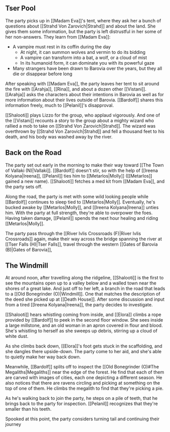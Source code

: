 ## Tser Pool
The party picks up in [[Madam Eva]]'s tent, where they ask her a bunch of questions about [[Strahd Von Zarovich|Strahd]] and about the land. She gives them some information, but the party is left distrustful in her some of her non-answers. They learn from [[Madam Eva]]:
-  A vampire must rest in its coffin during the day
	- At night, it can summon wolves and vermin to do its bidding
	- A vampire can transform into a bat, a wolf, or a cloud of mist
	- In its humanoid form, it can dominate you with its powerful gaze
- Many strangers have been drawn to Barovia over the years, but they all die or disappear before long

After speaking with [[Madam Eva]], the party leaves her tent to sit around the fire with [[Arahja]], [[Rina]], and about a dozen other [[Vistani]]. [[Arahja]] asks the characters about their intentions in Barovia as well as for more information about their lives outside of Barovia. [[Bardolf]] shares this information freely, much to [[Pelanil]]'s disapproval.

[[Shalooti]] plays Lizzo for the group, who applaud vigorously. And one of the [[Vistani]] recounts a story to the group about a mighty wizard who rallied a mob to take on [[Strahd Von Zarovich|Strahd]]. The wizard was overthrown by [[Strahd Von Zarovich|Strahd]] and fell a thousand feet to his death, and his body was washed away by the river.

## Back on the Road
The party set out early in the morning to make their way toward [[The Town of Vallaki (N)|Vallaki]]. [[Bardolf]] doesn't stir, so with the help of [[Ireena Kolyana|Ireena]], [[Pelanil]] ties him to [[Metarlos|Molly]] ([[Metarlos]] gained a new name). [[Shalooti]] fetches a med kit from [[Madam Eva]], and the party sets off.

Along the road, the party is met with some wild looking people while [[Bardolf]] continues to sleep tied to [[Metarlos|Molly]]. Eventually, he's bucked awake by [[Metarlos|Molly]], and [[Ireena Kolyana|Ireena]] unties him. With the party at full strength, they're able to overpower the foes. Having taken damage, [[Pelanil]] spends the next hour healing and riding [[Metarlos|Molly]].

The party pass through the [[River Ivlis Crossroads (F)|River Ivlis Crossroads]] again, make their way across the bridge spanning the river at [[Tser Falls (H)|Tser Falls]], travel through the western [[Gates of Barovia (B)|Gates of Barovia]],

## The Windmill
At around noon, after travelling along the ridgeline, [[Shalooti]] is the first to see the mountains open up to a valley below and a walled town near the shores of a great lake. And just off to her left, a branch in the road that leads to a [[Old Bonegrinder (O)|Windmill]]. One that matches the description of the deed she picked up at [[Death House]]. After some discussion and input from a tired [[Ireena Kolyana|Ireena]], the party decides to investigate.

[[Shalooti]] hears whistling coming from inside, and [[Elora]] climbs a rope provided by [[Bardolf]] to peek in the second floor window. She sees inside a large millstone, and an old woman in an apron covered in flour and blood. She's whistling to herself as she sweeps up debris, stirring up a cloud of white dust.

As she climbs back down, [[Elora]]'s foot gets stuck in the scaffolding, and she dangles there upside-down. The party come to her aid, and she's able to quietly make her way back down.

Meanwhile, [[Bardolf]] splits off to inspect the [[Old Bonegrinder (O)#The Megaliths|Megaliths]] near the edge of the forest. He find that each of them are carved with images of cities, each one depicting a different season. He also notices that there are ravens circling and picking at something on the top of one of them. He climbs the megalith to find that they're picking a pie.

As he's walking back to join the party, he steps on a pile of teeth, that he brings back to the party for inspection. [[Pelanil]] recognizes that they're smaller than his teeth.

Spooked at this point, the party considers turning tail and continuing their journey